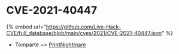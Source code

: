 # CVE-2021-40447
{% embed url="https://github.com/Live-Hack-CVE/full_database/blob/main/cves/2021/CVE-2021-40447.json" %}

* Tomparte ~> [PrintNightmare](https://www.alice-snow.ru/2021/database/cve-2021-40447/printnightmare-tomparte)
